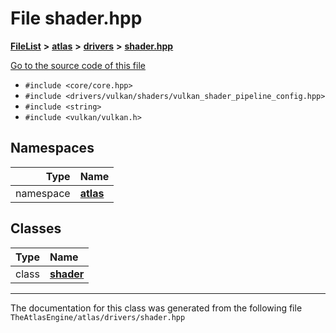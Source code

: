 

# File shader.hpp



[**FileList**](files.md) **>** [**atlas**](dir_1e6ffef027cfcf7ded3287660b505c9f.md) **>** [**drivers**](dir_1605561db8076fbb4262fa758aa3edc0.md) **>** [**shader.hpp**](shader_8hpp.md)

[Go to the source code of this file](shader_8hpp_source.md)



* `#include <core/core.hpp>`
* `#include <drivers/vulkan/shaders/vulkan_shader_pipeline_config.hpp>`
* `#include <string>`
* `#include <vulkan/vulkan.h>`













## Namespaces

| Type | Name |
| ---: | :--- |
| namespace | [**atlas**](namespaceatlas.md) <br> |


## Classes

| Type | Name |
| ---: | :--- |
| class | [**shader**](classatlas_1_1shader.md) <br> |



















































------------------------------
The documentation for this class was generated from the following file `TheAtlasEngine/atlas/drivers/shader.hpp`

